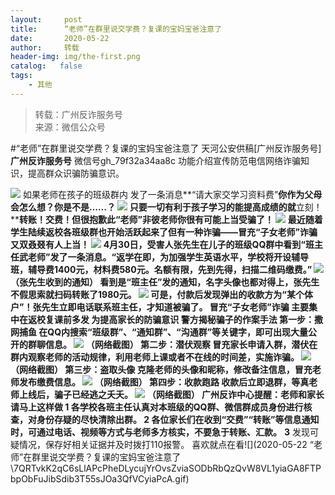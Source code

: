 ```yaml
---
layout:     post
title:      “老师”在群里说交学费？复课的宝妈宝爸注意了
date:       2020-05-22
author:     转载
header-img: img/the-first.png
catalog:   false
tags:
    - 其他
---
```


<blockquote><p>转载：广州反诈服务号<br>
来源：微信公众号</p></blockquote>

#“老师”在群里说交学费？复课的宝妈宝爸注意了
天河公安供稿[广州反诈服务号]
**广州反诈服务号**
微信号gh_79f32a34aa8c
功能介绍宣传防范电信网络诈骗知识，提高群众识骗防骗意识。

![]({{site.baseurl}}/postimg/U80CvqU0rQoj28lia8ADCL5AW90zEfIuXVvccckuTvwAfNpzHBuiaRG7LQyt2AE7OveqdVGuAYJ67LY7Hsla8FJw.gif)
如果老师在孩子的班级群内
发了一条消息**“请大家交学习资料费”**你作为父母会怎么想？你是不是……？
![]({{site.baseurl}}/postimg/OAicG7ibsZBXeLEb5x9lwrfstE2aWpUUmVsByLUhdq7DIQ24eYFD2MHHZ1HK5peQmxXycIBKQG3gDtliappznjngQ.jpeg)
只要一切有利于孩子学习的能提高成绩的就**立刻！****转账！****交费！**但很抱歉此“老师”非彼老师你很有可能上当受骗了！
![]({{site.baseurl}}/postimg/F2OKibm4BEg8PRTZ6ib6ykBFicYWuLBaduBGtYxpJOekTfAZnVYBJNibYj9APmsQu7MIibVZMMOibqObGGDFO47Ph2Og.png)
最近随着学生陆续返校各班级群也开始活跃起来了但有一种诈骗——**冒充“子女老师”诈骗**又双叒叕有人上当！
![]({{site.baseurl}}/postimg/uOtka767tIIoHXwK2mhBkjGwBicfUkmTK43jicjWtLAiaQfPAEHBH78pHC8mYfrbmMlWiamhEia6hYkucwudtbGgL4g.jpeg)
4月30日，受害人张先生在儿子的班级QQ群中看到“班主任武老师”发了一条消息。“返学在即，为加强学生英语水平，学校将开设辅导班，辅导费1400元，材料费580元。名额有限，先到先得，扫描二维码缴费。”
![]({{site.baseurl}}/postimg/VzT6mDAeWE7ySJnKPg3CWjsm1FBIT92441OKKZwdWpkpu0vpKCteVP3VJQ8YkZhj5EeMZrd20gZictKz2u6u6qQ.jpeg)
（张先生收到的通知）
看到是“班主任”发的通知，名字头像也都对得上，张先生不假思索就扫码**转账了1980元。**
![]({{site.baseurl}}/postimg/VzT6mDAeWE7ySJnKPg3CWjsm1FBIT9244dsKeJdOQQXaR2ELzeGyuIxChIR6TMZUxHW8UovrRDfgLiaDuOukjicg.jpeg)
可是，付款后发现弹出的收款方为**“某个体户”！**张先生立即电话联系班主任，**才知道被骗了。**
冒充“子女老师”诈骗
主要集中在返校复课前多发
为提高家长的防骗意识
**警方揭秘骗子的作案手法**
**第一步：撒网捕鱼**
在QQ内搜索“班级群”、“通知群”、“沟通群”等关键字，即可出现大量公开的群聊信息。
![]({{site.baseurl}}/postimg/VzT6mDAeWE7ySJnKPg3CWjsm1FBIT924MMjpLthjZ5wrjcYeWU3atThZSsHjpPrFz7eHibLs6HM2SEfPRZsMD5w.jpeg)
（网络截图）
**第二步：潜伏观察**
冒充家长申请入群，潜伏在群内观察老师的活动规律，利用老师上课或者不在线的时间差，实施诈骗。
![]({{site.baseurl}}/postimg/VzT6mDAeWE7ySJnKPg3CWjsm1FBIT924UhhJLtNK9FsI9NxNCsFMkE8QUnJyiaGfYsDgR3qknaQ3ZzlZrLBwLHA.png)
（网络截图）
**第三步：盗取头像**
克隆老师的头像和昵称，修改备注信息，冒充老师发布缴费信息。
![]({{site.baseurl}}/postimg/VzT6mDAeWE7ySJnKPg3CWjsm1FBIT924B5s0Abv6H84R2pNaHRj7GS9A4EnCgPzeWvkzxecfJSQQu0ibI9oSoicw.jpeg)
（网络截图）
**第四步：收款跑路**
收款后立即退群，等真老师上线后，骗子已经逃之夭夭。
![]({{site.baseurl}}/postimg/VzT6mDAeWE7ySJnKPg3CWjsm1FBIT924ILHy4MuIBLyfVwEKvKY4MYl9569e2t3TDZRtsqRvKqS0JPmhzSKBog.jpeg)
（网络截图）
**广州反诈中心提醒：老师和家长请马上这样做**
**1**
各学校各班主任认真对本班级的QQ群、微信群成员身份进行核查，对身份存疑的尽快清除出群。
**2**
各位家长们在收到“交费”“转账”等信息通知时，可通过电话、视频等方式与老师多方核实，不要急于转账、汇款。****
**3**
发现可疑情况，保存好相关证据并及时拨打110报警。
喜欢就点在看![](2020-05-22
“老师”在群里说交学费？复课的宝妈宝爸注意了\\7QRTvkK2qC6sLlAPcPheDLycujYrOvsZviaSODbRbQzQvW8VL1yiaGA8FTPbpObFuJibSdib3T55sJOa3QfVCyiaPcA.gif)
